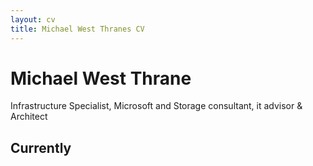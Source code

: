 ```yaml
---
layout: cv
title: Michael West Thranes CV
---
```


# Michael West Thrane
Infrastructure Specialist, Microsoft and Storage consultant, it advisor & Architect

## Currently

